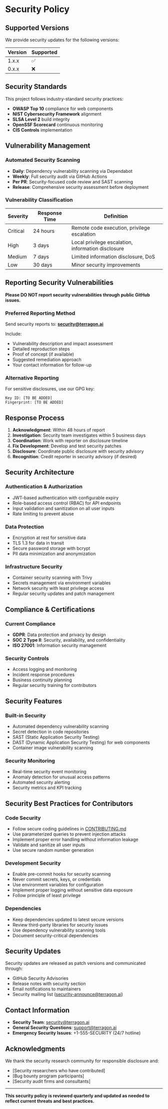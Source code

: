 # Security Policy

## Supported Versions

We provide security updates for the following versions:

| Version | Supported          |
| ------- | ------------------ |
| 1.x.x   | :white_check_mark: |
| 0.x.x   | :x:                |

## Security Standards

This project follows industry-standard security practices:

- **OWASP Top 10** compliance for web components
- **NIST Cybersecurity Framework** alignment
- **SLSA Level 2** build integrity
- **OpenSSF Scorecard** continuous monitoring
- **CIS Controls** implementation

## Vulnerability Management

### Automated Security Scanning

- **Daily**: Dependency vulnerability scanning via Dependabot
- **Weekly**: Full security audit via GitHub Actions
- **Per PR**: Security-focused code review and SAST scanning
- **Release**: Comprehensive security assessment before deployment

### Vulnerability Classification

| Severity | Response Time | Definition |
|----------|---------------|------------|
| Critical | 24 hours | Remote code execution, privilege escalation |  
| High | 3 days | Local privilege escalation, information disclosure |
| Medium | 7 days | Limited information disclosure, DoS |
| Low | 30 days | Minor security improvements |

## Reporting Security Vulnerabilities

**Please DO NOT report security vulnerabilities through public GitHub issues.**

### Preferred Reporting Method

Send security reports to: **security@terragon.ai**

Include:
- Vulnerability description and impact assessment
- Detailed reproduction steps  
- Proof of concept (if available)
- Suggested remediation approach
- Your contact information for follow-up

### Alternative Reporting

For sensitive disclosures, use our GPG key:
```
Key ID: [TO BE ADDED]
Fingerprint: [TO BE ADDED]
```

## Response Process

1. **Acknowledgment**: Within 48 hours of report
2. **Investigation**: Security team investigates within 5 business days  
3. **Coordination**: Work with reporter on disclosure timeline
4. **Fix Development**: Develop and test security patches
5. **Disclosure**: Coordinate public disclosure with security advisory
6. **Recognition**: Credit reporter in security advisory (if desired)

## Security Architecture

### Authentication & Authorization
- JWT-based authentication with configurable expiry
- Role-based access control (RBAC) for API endpoints
- Input validation and sanitization on all user inputs
- Rate limiting to prevent abuse

### Data Protection
- Encryption at rest for sensitive data
- TLS 1.3 for data in transit
- Secure password storage with bcrypt
- PII data minimization and anonymization

### Infrastructure Security
- Container security scanning with Trivy
- Secrets management via environment variables
- Network security with least privilege access
- Regular security updates and patch management

## Compliance & Certifications

### Current Compliance
- **GDPR**: Data protection and privacy by design
- **SOC 2 Type II**: Security, availability, and confidentiality
- **ISO 27001**: Information security management

### Security Controls
- Access logging and monitoring
- Incident response procedures
- Business continuity planning
- Regular security training for contributors

## Security Features

### Built-in Security
- Automated dependency vulnerability scanning
- Secret detection in code repositories  
- SAST (Static Application Security Testing)
- DAST (Dynamic Application Security Testing) for web components
- Container image vulnerability scanning

### Security Monitoring
- Real-time security event monitoring
- Anomaly detection for unusual access patterns
- Automated security alerting
- Security metrics and KPI tracking

## Security Best Practices for Contributors

### Code Security
- Follow secure coding guidelines in [CONTRIBUTING.md](CONTRIBUTING.md)
- Use parameterized queries to prevent injection attacks
- Implement proper error handling without information leakage
- Validate and sanitize all user inputs
- Use secure random number generation

### Development Security
- Enable pre-commit hooks for security scanning
- Never commit secrets, keys, or credentials
- Use environment variables for configuration
- Implement proper logging without sensitive data exposure
- Follow principle of least privilege

### Dependencies
- Keep dependencies updated to latest secure versions
- Review third-party libraries for security issues
- Use dependency vulnerability scanning tools
- Document security-critical dependencies

## Security Updates

Security updates are released as patch versions and communicated through:
- GitHub Security Advisories
- Release notes with security section
- Email notifications to maintainers
- Security mailing list (security-announce@terragon.ai)

## Contact Information

- **Security Team**: security@terragon.ai
- **General Security Questions**: support@terragon.ai
- **Emergency Security Issues**: +1-555-SECURITY (24/7 hotline)

## Acknowledgments

We thank the security research community for responsible disclosure and:
- [Security researchers who have contributed]
- [Bug bounty program participants]
- [Security audit firms and consultants]

---

**This security policy is reviewed quarterly and updated as needed to reflect current threats and best practices.**